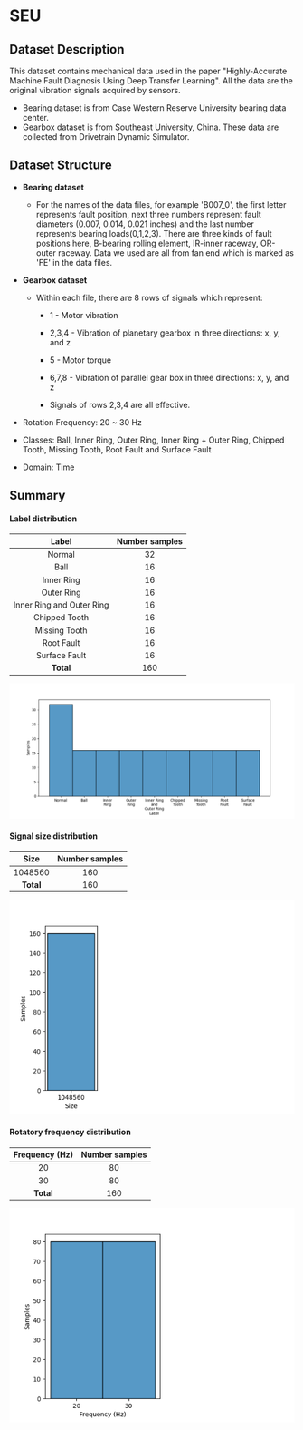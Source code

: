 # SEU

## Dataset Description
This dataset contains mechanical data used in the paper "Highly-Accurate Machine Fault Diagnosis Using Deep Transfer Learning". All the data are the original vibration signals acquired by sensors.
- Bearing dataset is from Case Western Reserve University bearing data center.
- Gearbox dataset is from Southeast University, China. These data are collected from Drivetrain Dynamic Simulator.

## Dataset Structure

- **Bearing dataset**

  - For the names of the data files, for example 'B007_0', the first letter represents fault position, 
  next three numbers represent fault diameters (0.007, 0.014, 0.021 inches) and the last number represents bearing loads(0,1,2,3).
  There are three kinds of fault positions here, B-bearing rolling element, IR-inner raceway, OR-outer raceway. 
  Data we used are all from fan end which is marked as 'FE' in the data files.

- **Gearbox dataset**

  - Within each file, there are 8 rows of signals which represent: 

      - 1 - Motor vibration

      - 2,3,4 - Vibration of planetary gearbox in three directions: x, y, and z

      - 5 - Motor torque

      - 6,7,8 - Vibration of parallel gear box in three directions: x, y, and z
    
      - Signals of rows 2,3,4 are all effective.

- Rotation Frequency: 20 ~ 30 Hz

- Classes: Ball, Inner Ring, Outer Ring, Inner Ring + Outer Ring, Chipped Tooth, Missing Tooth, Root Fault and Surface Fault

- Domain: Time

## Summary

#### Label distribution
|           Label           | Number samples |
|:-------------------------:|:--------------:|
|          Normal           |       32       |
|           Ball            |       16       |
|        Inner Ring         |       16       |
|        Outer Ring         |       16       |
| Inner Ring and Outer Ring |       16       |
|       Chipped Tooth       |       16       |
|       Missing Tooth       |       16       |
|        Root Fault         |       16       |
|       Surface Fault       |       16       |
|         **Total**         |      160       |

![image](../../images/SEU/label_dist.png)


#### Signal size distribution
|   Size    | Number samples |
|:---------:|:--------------:|
|  1048560  |      160       |
| **Total** |      160       |

![image](../../images/SEU/signal_size_dist.png)


#### Rotatory frequency distribution
| Frequency (Hz) | Number samples |
|:--------------:|:--------------:|
|       20       |       80       |
|       30       |       80       |
|   **Total**    |      160       |

![image](../../images/SEU/frequency_dist.png)
